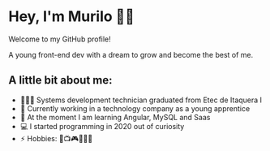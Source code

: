 # Hey, I'm Murilo 👋🏾

Welcome to my GitHub profile!

A young front-end dev with a dream to grow and become the best of me.

## A little bit about me:

- 🙇🏾‍♂️ Systems development technician graduated from Etec de Itaquera I
- 🔭 Currently working in a technology company as a young apprentice
- 🌱 At the moment I am learning Angular, MySQL and Saas
- 💻 I started programming in 2020 out of curiosity
- ⚡ Hobbies: 🎸📺🎮🏋🏾‍♂️
